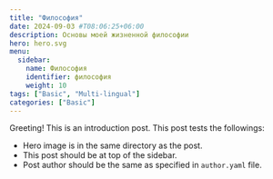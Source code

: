 ```yaml
---
title: "Философия"
date: 2024-09-03 #T08:06:25+06:00
description: Основы моей жизненной философии
hero: hero.svg
menu:
  sidebar:
    name: Философия
    identifier: философия
    weight: 10
tags: ["Basic", "Multi-lingual"]
categories: ["Basic"]
---
```


Greeting! This is an introduction post. This post tests the followings:

- Hero image is in the same directory as the post.
- This post should be at top of the sidebar.
- Post author should be the same as specified in `author.yaml` file.